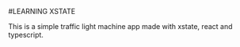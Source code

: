 #LEARNING XSTATE

This is a simple traffic light machine app made with xstate, react and typescript.
